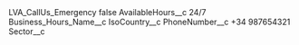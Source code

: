<?xml version="1.0" encoding="UTF-8"?>
<CustomMetadata xmlns="http://soap.sforce.com/2006/04/metadata" xmlns:xsi="http://www.w3.org/2001/XMLSchema-instance" xmlns:xsd="http://www.w3.org/2001/XMLSchema">
    <label>LVA_CallUs_Emergency</label>
    <protected>false</protected>
    <values>
        <field>AvailableHours__c</field>
        <value xsi:type="xsd:string">24/7</value>
    </values>
    <values>
        <field>Business_Hours_Name__c</field>
        <value xsi:nil="true"/>
    </values>
    <values>
        <field>IsoCountry__c</field>
        <value xsi:nil="true"/>
    </values>
    <values>
        <field>PhoneNumber__c</field>
        <value xsi:type="xsd:string">+34 987654321</value>
    </values>
    <values>
        <field>Sector__c</field>
        <value xsi:nil="true"/>
    </values>
</CustomMetadata>

